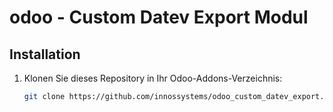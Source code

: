# odoo - Custom Datev Export Modul



## Installation

1. Klonen Sie dieses Repository in Ihr Odoo-Addons-Verzeichnis:
   ```bash
   git clone https://github.com/innossystems/odoo_custom_datev_export.git custom_datev_export
